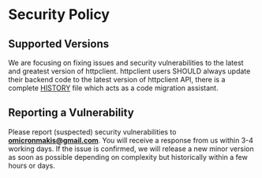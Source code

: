 # Security Policy

## Supported Versions

We are focusing on fixing issues and security vulnerabilities to the latest and greatest version of httpclient.
httpclient users SHOULD always update their backend code to the latest version of httpclient API, there is a complete [HISTORY](https://github.com/kataras/httpclient/blob/main/HISTORY.md) file
which acts as a code migration assistant.

## Reporting a Vulnerability

Please report (suspected) security vulnerabilities to
**[omicronmakis@gmail.com](mailto:omicronmakis@gmail.com)**. You will receive a response from
us within 3-4 working days. If the issue is confirmed, we will release a new minor version as soon
as possible depending on complexity but historically within a few hours or days.
